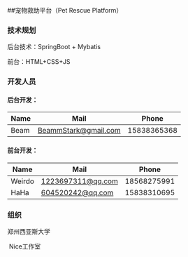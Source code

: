 ##宠物救助平台（Pet Rescue Platform）

### 	技术规划

后台技术：SpringBoot + Mybatis

前台：HTML+CSS+JS



### 	开发人员

####		后台开发​：	

| Name | Mail                 | Phone       |
| ---- | -------------------- | ----------- |
| Beam | BeammStark@gmail.com | 15838365368 |

#### 		前台开发：

| Name   | Mail              | Phone       |
| ------ | ----------------- | ----------- |
| Weirdo | 1223697311@qq.com | 18568275991 |
| HaHa   | 604520242@qq.com  | 15838310695 |

### 组织

郑州西亚斯大学

​	Nice工作室